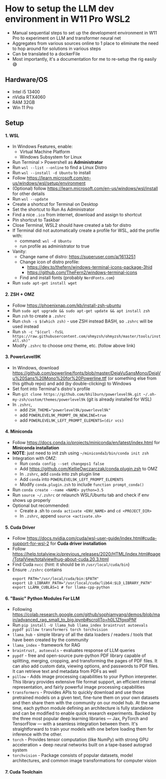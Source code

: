# How to setup the LLM dev environment in W11 Pro WSL2
+ Manual sequential steps to set up the development environment in W11 Pro to experiment on LLM and transformer neural net
+ Aggregates from various sources online to 1 place to eliminate the need to hop around for solutions in various steps
+ Can be translated to a dockerFile
+ Most importantly, it's a documentation for me to re-setup the rig easily 😅

## Hardware/OS
+ Intel i5 13400
+ nVidia RTX4060
+ RAM 32GB
+ Win 11 Pro

## Setup
#### 1. WSL
+ In Windows Features, enable:
  + Virtual Machine Platform
  + Windows Subsystem for Linux
+ Run Terminal > Powershell as **Administrator**
+ Run `wsl --list --online` to find a Linux Distro
+ Run `wsl --install -d Ubuntu` to install
+ Follow https://learn.microsoft.com/en-us/windows/wsl/setup/environment
+ (Optional) follow https://learn.microsoft.com/en-us/windows/wsl/install for other details
+ Run `wsl --update`
+ Create a shortcut for Terminal on Desktop
+ Set the shortcut to Run As Administrator
+ Find a nice `.ico` from internet, download and assign to shortcut
+ Pin shortcut to Taskbar
+ Close Terminal, WSL2 should have created a tab for distro
+ If Terminal did not automatically create a profile for WSL, add the profile with:
  + command: `wsl -d Ubuntu`
  + run profile as administrator to true
+ Vanity: 
  + Change name of distro: https://superuser.com/a/1613251
  + Change icon of distro profile: 
    + https://dev.to/thefern/windows-terminal-icons-package-3hid
    + https://github.com/TheFern2/windows-terminal-icons
  + Find and install fonts (probably `NerdFonts.com`)
+ Run `sudo apt-get install wget`

#### 2. ZSH + OMZ
+ Follow https://phoenixnap.com/kb/install-zsh-ubuntu
+ Run `sudo apt upgrade && sudo apt-get update && apt install zsh` 
+ Run `zsh` to create a `.zshrc`
+ Run `chsh -s $(which zsh)` - use ZSH instead BASH, so `.zshrc` will be used instead
+ Run `sh -c "$(curl -fsSL https://raw.githubusercontent.com/ohmyzsh/ohmyzsh/master/tools/install.sh)"`
+ Modify `.zshrc` to choose omz theme, etc. (follow above link)

#### 3. PowerLevel9K
+ In Windows, download https://github.com/powerline/fonts/blob/master/DejaVuSansMono/DejaVu%20Sans%20Mono%20for%20Powerline.ttf (or something else from this github repo) and add (by double-clicking) to Windows
+ Set font into Terminal's distro's profile
+ Run `git clone https://github.com/bhilburn/powerlevel9k.git ~/.oh-my-zsh/custom/themes/powerlevel9k` (git is already installed for WSL)
+ In `.zshrc`, 
  + add `ZSH_THEME="powerlevel9k/powerlevel9k"`
  + add `POWERLEVEL9K_PROMPT_ON_NEWLINE=true`
  + add `POWERLEVEL9K_LEFT_PROMPT_ELEMENTS=(dir vcs)`

#### 4. Miniconda
+ Follow https://docs.conda.io/projects/miniconda/en/latest/index.html for **Miniconda installation**
+ **NOTE**: just need to init zsh using `~/miniconda3/bin/conda init zsh`
+ Integration with OMZ:
  + Run `conda config --set changeps1 false`
  + Add https://github.com/KellieOwczarczak/conda.plugin.zsh to OMZ
  + In `.zshrc`, add `conda` into zsh plugin line
  + Add `conda` into `POWERLEVEL9K_LEFT_PROMPT_ELEMENTS`
  + Modify `conda.plugin.zsh` to include `function prompt_conda()`
+ Run `conda create --name <NAME> python=3.5`
+ Run `source ~/.zshrc` or relaunch WSL/Ubuntu tab and check if env shows up properly
+ Optional but recommended:
  + Create a .sh to `conda activate <ENV_NAME>` and `cd <PROJECT_DIR>`
  + In `.zshrc`, append `source <activate.sh>` 

#### 5. Cuda Driver
+ Follow https://docs.nvidia.com/cuda/wsl-user-guide/index.html#cuda-support-for-wsl-2 for **Cuda driver installation**
+ Follow https://help.totalview.io/previous_releases/2020/HTML/index.html#page/TotalView/totalviewlhug-about-cuda.20.3.html
+ Find Cuda `nvcc` (hint: it should be in `/usr/local/cuda/bin`)
+ Ensure `./zshrc` contains
  ```
  export PATH="/usr/local/cuda/bin:$PATH"
  export LD_LIBRARY_PATH="/usr/local/cuda/lib64:$LD_LIBRARY_PATH"
  export LLAMA_CUBLAS=1 # for llama-cpp-python
  ```
#### 6. "Basic" Python Modules For LLM
+ Following https://colab.research.google.com/github/sophiamyang/demos/blob/main/advanced_rag_small_to_big.ipynb#scrollTo=h0L1ZfgxqPNf
+ Run `pip install -U llama_hub llama_index braintrust autoevals pypdf pillow transformers torch torchvision`
+ `llama_hub` - simple library of all the data loaders / readers / tools that have been created by the community
+ `llama_index` - framework for RAG
+ `braintrust, autoevals` - evaluates response of LLM queries
+ `pypdf` - free and open-source pure-python PDF library capable of splitting, merging, cropping, and transforming the pages of PDF files. It can also add custom data, viewing options, and passwords to PDF files. It can retrieve text and metadata from PDFs as well
+ `pillow` - Adds image processing capabilities to your Python interpreter. This library provides extensive file format support, an efficient internal representation, and fairly powerful image processing capabilities
+ `transformers` - Provides APIs to quickly download and use those pretrained models on a given text, fine-tune them on your own datasets and then share them with the community on our model hub. At the same time, each python module defining an architecture is fully standalone and can be modified to enable quick research experiments. Backed by the three most popular deep learning libraries — Jax, PyTorch and TensorFlow — with a seamless integration between them. It's straightforward to train your models with one before loading them for inference with the other.
+ `torch` - Provides tensor computation (like NumPy) with strong GPU acceleration + deep neural networks built on a tape-based autograd system
+ `torchvision` - Package consists of popular datasets, model architectures, and common image transformations for computer vision

#### 7. Cuda Toolchain